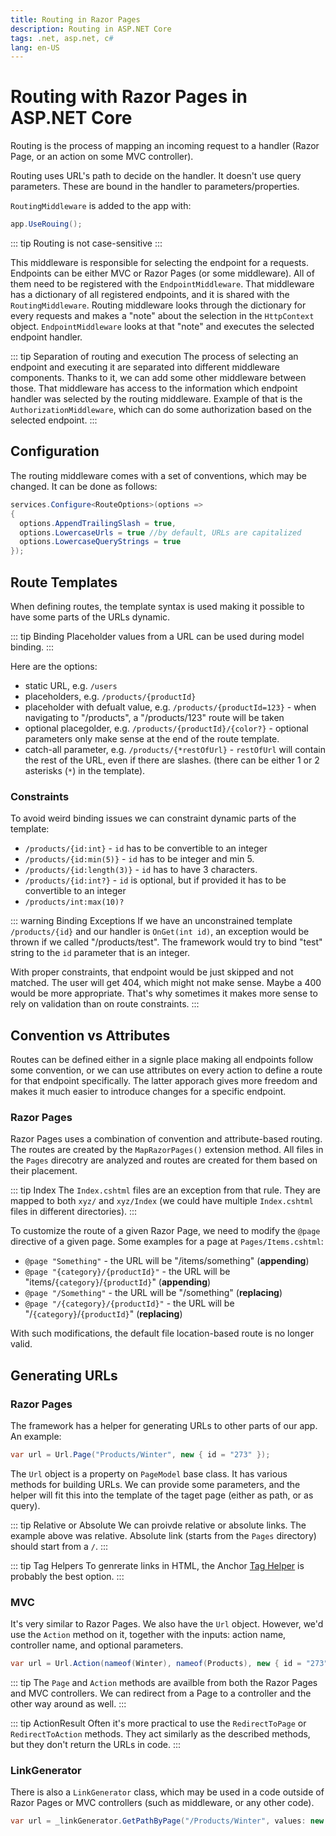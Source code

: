 ```yaml
---
title: Routing in Razor Pages
description: Routing in ASP.NET Core
tags: .net, asp.net, c#
lang: en-US
---
```


# Routing with Razor Pages in ASP.NET Core

Routing is the process of mapping an incoming request to a handler (Razor Page,
or an action on some MVC controller).

Routing uses URL's path to decide on the handler. It doesn't use query
parameters. These are bound in the handler to parameters/properties.

`RoutingMiddleware` is added to the app with:

```cs
app.UseRouing();
```

::: tip
Routing is not case-sensitive
:::

This middleware is responsible for selecting the endpoint for a requests.
Endpoints can be either MVC or Razor Pages (or some middleware). All of them
need to be registered with the `EndpointMiddleware`. That middleware has a
dictionary of all registered endpoints, and it is shared with the
`RoutingMiddleware`. Routing middleware looks through the dictionary for every
requests and makes a "note" about the selection in the `HttpContext` object.
`EndpointMiddleware` looks at that "note" and executes the selected endpoint
handler.

::: tip Separation of routing and execution
The process of selecting an endpoint and executing it are separated into
different middleware components. Thanks to it, we can add some other middleware
between those. That middleware has access to the information which endpoint
handler was selected by the routing middleware. Example of that is the
`AuthorizationMiddleware`, which can do some authorization based on the selected
endpoint.
:::

## Configuration

The routing middleware comes with a set of conventions, which may be changed. It can be done as follows:

```csharp
services.Configure<RouteOptions>(options => 
{
  options.AppendTrailingSlash = true,
  options.LowercaseUrls = true //by default, URLs are capitalized
  options.LowercaseQueryStrings = true
});
```

## Route Templates

When defining routes, the template syntax is used making it possible to have
some parts of the URLs dynamic.

::: tip Binding
Placeholder values from a URL can be used during model binding.
:::

Here are the options:

- static URL, e.g. `/users`
- placeholders, e.g. `/products/{productId}`
- placeholder with defualt value, e.g. `/products/{productId=123}` - when
  navigating to "/products", a "/products/123" route will be taken
- optional placegolder, e.g. `/products/{productId}/{color?}` - optional
  parameters only make sense at the end of the route template.
- catch-all parameter, e.g. `/products/{*restOfUrl}` - `restOfUrl` will contain
  the rest of the URL, even if there are slashes. (there can be either 1 or 2
  asterisks (`*`) in the template).

### Constraints

To avoid weird binding issues we can constraint dynamic parts of the template:

- `/products/{id:int}` - `id` has to be convertible to an integer
- `/products/{id:min(5)}` - `id` has to be integer and min 5.
- `/products/{id:length(3)}` - `id` has to have 3 characters.
- `/products/{id:int?}` - `id` is optional, but if provided it has to be
  convertible to an integer
- `/products/int:max(10)?`

::: warning Binding Exceptions
If we have an unconstrained template `/products/{id}` and our handler is
`OnGet(int id)`, an exception would be thrown if we called "/products/test". The
framework would try to bind "test" string to the `id` parameter that is an
integer.

With proper constraints, that endpoint would be just skipped and not matched.
The user will get 404, which might not make sense. Maybe a 400 would be more
appropriate. That's why sometimes it makes more sense to rely on validation than
on route constraints.
:::

## Convention vs Attributes

Routes can be defined either in a signle place making all endpoints follow some
convention, or we can use attributes on every action to define a route for that
endpoint specifically. The latter apporach gives more freedom and makes it much
easier to introduce changes for a specific endpoint.

### Razor Pages

Razor Pages uses a combination of convention and attribute-based routing. The
routes are created by the `MapRazorPages()` extension method. All files in the
`Pages` direcotry are analyzed and routes are created for them based on their
placement.

::: tip Index
The `Index.cshtml` files are an exception from that rule. They are mapped to
both `xyz/` and `xyz/Index` (we could have multiple `Index.cshtml` files in
different directories).
:::

To customize the route of a given Razor Page, we need to modify the `@page`
directive of a given page. Some examples for a page at `Pages/Items.cshtml`:

- `@page "Something"` - the URL will be "/items/something" (**appending**)
- `@page "{category}/{productId}"` - the URL will be
  "items/`{category}`/`{productId}`" (**appending**)
- `@page "/Something"` - the URL will be "/something" (**replacing**)
- `@page "/{category}/{productId}"` - the URL will be
  "/`{category}`/`{productId}`" (**replacing**)

With such modifications, the default file location-based route is no longer
valid.

## Generating URLs

### Razor Pages

The framework has a helper for generating URLs to other parts of our app.
An example:

```csharp
var url = Url.Page("Products/Winter", new { id = "273" });
```

The `Url` object is a property on `PageModel` base class. It has various methods
for building URLs. We can provide some parameters, and the helper will fit this
into the template of the taget page (either as path, or as query).

::: tip Relative or Absolute
We can proivde relative or absolute links. The example above was relative.
Absolute link (starts from the `Pages` directory) should start from a `/`.
:::

::: tip Tag Helpers
To genrerate links in HTML, the Anchor [Tag
Helper](./razor-pages.md#tag-helpers) is probably the best option.
:::

### MVC

It's very similar to Razor Pages. We also have the `Url` object. However, we'd
use the `Action` method on it, together with the inputs: action name, controller
name, and optional parameters.

```csharp
var url = Url.Action(nameof(Winter), nameof(Products), new { id = "273" });
```

::: tip
The `Page` and `Action` methods are availble from both the Razor Pages and MVC
controllers. We can redirect from a Page to a controller and the other way
around as well.
:::

::: tip ActionResult
Often it's more practical to use the `RedirectToPage` or `RedirectToAction`
methods. They act similarly as the described methods, but they don't return the
URLs in code.
:::

### LinkGenerator

There is also a `LinkGenerator` class, which may be used in a code outside of
Razor Pages or MVC controllers (such as middleware, or any other code).

```csharp
var url = _linkGenerator.GetPathByPage("/Products/Winter", values: new { id: "273" });
```